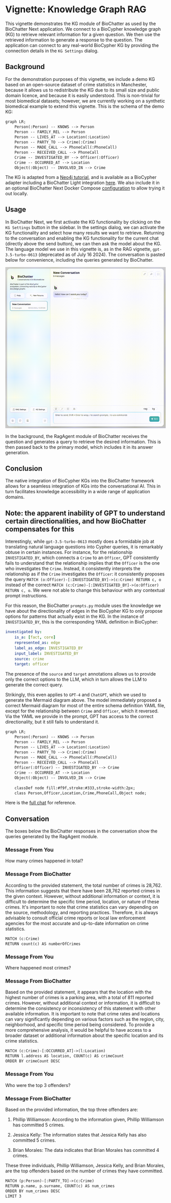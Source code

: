 # Vignette: Knowledge Graph RAG

This vignette demonstrates the KG module of BioChatter as used by the
BioChatter Next application. We connect to a BioCypher knowledge graph (KG) to
retrieve relevant information for a given question. We then use the retrieved
information to generate a response to the question. The application can connect
to any real-world BioCypher KG by providing the connection details in the `KG
Settings` dialog.

## Background

For the demonstration purposes of this vignette, we include a demo KG based on
an open-source dataset of crime statistics in Manchester, because it allows us
to redistribute the KG due to its small size and public domain licence, and
because it is easily understood. This is non-trivial for most biomedical
datasets; however, we are currently working on a synthetic biomedical example to
extend this vignette. This is the schema of the demo KG:

```mermaid
graph LR;
    Person(:Person) -- KNOWS --> Person
    Person -- FAMILY_REL --> Person
    Person -- LIVES_AT --> Location(:Location)
    Person -- PARTY_TO --> Crime(:Crime)
    Person -- MADE_CALL --> PhoneCall(:PhoneCall)
    Person -- RECEIVED_CALL --> PhoneCall
    Crime -- INVESTIGATED_BY --> Officer(:Officer)
    Crime -- OCCURRED_AT --> Location
    Object(:Object) -- INVOLVED_IN --> Crime
```

The KG is adapted from a [Neo4j
tutorial](https://github.com/neo4j-graph-examples/pole), and is available as a
BioCypher adapter including a BioChatter Light integration
[here](https://github.com/biocypher/pole). We also include it in an optional
BioChatter Next Docker Compose
[configuration](https://github.com/biocypher/biochatter-next/blob/main/biochatter-next/docker-compose-incl-kg.yml)
to allow trying it out locally.

## Usage

In BioChatter Next, we first activate the KG functionality by clicking on the
`KG Settings` button in the sidebar. In the settings dialog, we can activate the
KG functionality and select how many results we want to retrieve. Returning to
the conversation and enabling the KG functionality for the current chat
(directly above the send button), we can then ask the model about the KG. The
language model we use in this vignette is, as in the RAG vignette,
`gpt-3.5-turbo-0613` (deprecated as of July 16 2024). The conversation is pasted
below for convenience, including the queries generated by BioChatter.

![KG Demo](images/kg-demo.gif)

In the background, the RagAgent module of BioChatter receives the question and
generates a query to retrieve the desired information. This is then passed back
to the primary model, which includes it in its answer generation.

## Conclusion

The native integration of BioCypher KGs into the BioChatter framework allows for
a seamless integration of KGs into the conversational AI. This in turn
facilitates knowledge accessibility in a wide range of application domains.

## Note: the apparent inability of GPT to understand certain directionalities, and how BioChatter compensates for this

Interestingly, while `gpt-3.5-turbo-0613` mostly does a formidable job at
translating natural language questions into Cypher queries, it is remarkably
obtuse in certain instances. For instance, for the relationship
`INVESTIGATED_BY`, which connects a `Crime` to an `Officer`, GPT consistently
fails to understand that the relationship implies that the `Officer` is the one
who investigates the `Crime`. Instead, it consistently interprets the
relationship as if the `Crime` investigates the `Officer`: it consistently
proposes the query `MATCH (o:Officer)-[:INVESTIGATED_BY]->(c:Crime) RETURN c, o`
instead of the correct `MATCH (c:Crime)-[:INVESTIGATED_BY]->(o:Officer) RETURN
c, o`. We were not able to change this behaviour with any contextual prompt
instructions.

For this reason, the BioChatter `prompts.py` module uses the knowledge we have
about the directionality of edges in the BioCypher KG to only propose options
for patterns that actually exist in the KG. In the instance of
`INVESTIGATED_BY`, this is the corresponding YAML definition in BioCypher:

```yaml
investigated by:
    is_a: [fact, core]
    represented_as: edge
    label_as_edge: INVESTIGATED_BY
    input_label: INVESTIGATED_BY
    source: crime
    target: officer
```

The presence of the `source` and `target` annotations allows us to provide only
the correct options to the LLM, which in turn allows the LLM to generate the
correct query.

Strikingly, this even applies to `GPT-4` and `ChatGPT`, which we used to
generate the Mermaid diagram above. The model immediately proposed a correct
Mermaid diagram for most of the entire schema definition YAML file, except for
the relationship between `Crime` and `Officer`, which it reversed. Via the YAML
we provide in the prompt, GPT has access to the correct directionality, but it
still fails to understand it.

```
graph LR;
    Person(:Person) -- KNOWS --> Person
    Person -- FAMILY_REL --> Person
    Person -- LIVES_AT --> Location(:Location)
    Person -- PARTY_TO --> Crime(:Crime)
    Person -- MADE_CALL --> PhoneCall(:PhoneCall)
    Person -- RECEIVED_CALL --> PhoneCall
    Officer(:Officer) -- INVESTIGATED_BY --> Crime
    Crime -- OCCURRED_AT --> Location
    Object(:Object) -- INVOLVED_IN --> Crime

    classDef node fill:#f9f,stroke:#333,stroke-width:2px;
    class Person,Officer,Location,Crime,PhoneCall,Object node;
```

Here is the [full
chat](https://chat.openai.com/share/8e3b8ed6-c8a2-4460-a1ad-fe637e4c3db1) for
reference.

## Conversation

The boxes below the BioChatter responses in the conversation show the queries
generated by the RagAgent module.

### Message From You
How many crimes happened in total?

### Message From BioChatter
According to the provided statement, the total number of crimes is 28,762. This information suggests that there have been 28,762 reported crimes in the given context. However, without additional information or context, it is difficult to determine the specific time period, location, or nature of these crimes. It's important to note that crime statistics can vary depending on the source, methodology, and reporting practices. Therefore, it is always advisable to consult official crime reports or local law enforcement agencies for the most accurate and up-to-date information on crime statistics.

```note
MATCH (c:Crime)
RETURN count(c) AS numberOfCrimes
```

### Message From You
Where happened most crimes?

### Message From BioChatter
Based on the provided statement, it appears that the location with the highest number of crimes is a parking area, with a total of 811 reported crimes. However, without additional context or information, it is difficult to determine the consistency or inconsistency of this statement with other available information. It is important to note that crime rates and locations can vary significantly depending on various factors such as the region, city, neighborhood, and specific time period being considered. To provide a more comprehensive analysis, it would be helpful to have access to a broader dataset or additional information about the specific location and its crime statistics.

```note
MATCH (c:Crime)-[:OCCURRED_AT]->(l:Location)
RETURN l.address AS location, COUNT(c) AS crimeCount
ORDER BY crimeCount DESC
```

### Message From You
Who were the top 3 offenders?

### Message From BioChatter
Based on the provided information, the top three offenders are:

1. Phillip Williamson: According to the information given, Phillip Williamson has committed 5 crimes.

2. Jessica Kelly: The information states that Jessica Kelly has also committed 5 crimes.

3. Brian Morales: The data indicates that Brian Morales has committed 4 crimes.

These three individuals, Phillip Williamson, Jessica Kelly, and Brian Morales, are the top offenders based on the number of crimes they have committed.

```note
MATCH (p:Person)-[:PARTY_TO]->(c:Crime)
RETURN p.name, p.surname, COUNT(c) AS num_crimes
ORDER BY num_crimes DESC
LIMIT 3
```
